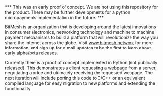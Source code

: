 *** This was an early proof of concept. We are not using this repository for the product. There may be further developments for a python micropayments implementation in the future. ***

BitMesh is an organization that is developing around the latest innovations in consumer electronics, networking technology and machine to machine payment mechanisms to build a platform that will revolutionize the way you share the internet across the globe. Visit www.bitmesh.network for more information, and sign up for e-mail updates to be the first to learn about early alpha/beta releases.

Currently there is a proof of concept implemented in Python (not publically released). This demonstrates a client requesting a webpage from a server, negotiating a price and ultimately receiving the requested webpage. The next iteration will include porting this code to C/C++ or an equivalent compiled language for easy migration to new platforms and extending the functionality.
